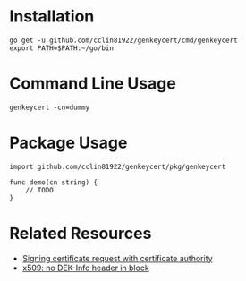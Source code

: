 # Installation

```
go get -u github.com/cclin81922/genkeycert/cmd/genkeycert
export PATH=$PATH:~/go/bin
```

# Command Line Usage

```
genkeycert -cn=dummy
```

# Package Usage

```
import github.com/cclin81922/genkeycert/pkg/genkeycert

func demo(cn string) {
    // TODO
}
```

# Related Resources

* [Signing certificate request with certificate authority](https://stackoverflow.com/questions/42643048/signing-certificate-request-with-certificate-authority)
* [x509: no DEK-Info header in block](https://stackoverflow.com/questions/32981821/no-dek-info-header-in-block-when-attempting-to-read-encrypted-private-key)